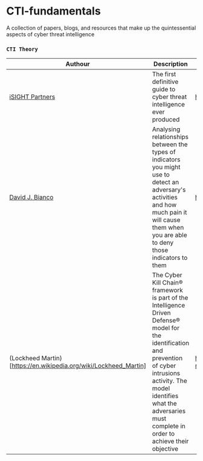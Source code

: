 # CTI-fundamentals
A collection of papers, blogs, and resources that make up the quintessential aspects of cyber threat intelligence 

### `CTI Theory`

| Authour | Description | Resource URL |
| --- | --- | --- |
| [iSIGHT Partners](https://www.linkedin.com/company/isight-partners) | The first definitive guide to cyber threat intelligence ever produced | https://cryptome.org/2015/09/cti-guide.pdf |
| [David J. Bianco](https://twitter.com/DavidJBianco) | Analysing relationships between the types of indicators you might use to detect an adversary's activities and how much pain it will cause them when you are able to deny those indicators to them | https://detect-respond.blogspot.com/2013/03/the-pyramid-of-pain.html |
| (Lockheed Martin)[https://en.wikipedia.org/wiki/Lockheed_Martin] | The Cyber Kill Chain® framework is part of the Intelligence Driven Defense® model for the identification and prevention of cyber intrusions activity. The model identifies what the adversaries must complete in order to achieve their objective | https://www.lockheedmartin.com/content/dam/lockheed-martin/rms/documents/cyber/Gaining_the_Advantage_Cyber_Kill_Chain.pdf |

